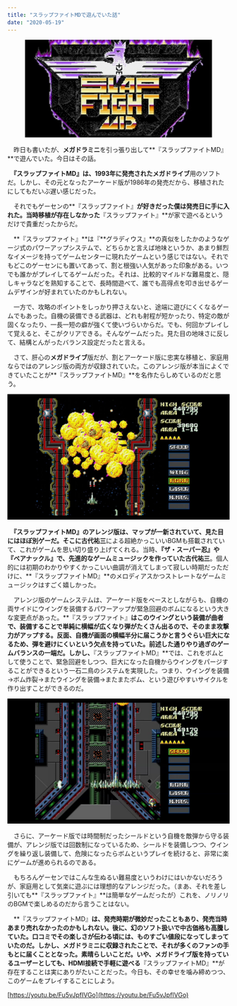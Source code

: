 ```yaml
---
title: "スラップファイトMDで遊んでいた話"
date: "2020-05-19"
---
```


<figure>

![](assets/naf0125b80bd3_51241983184a16f6cde444a4ac9641a6.jpg)

</figure>

　昨日も書いたが、**メガドラミニ**を引っ張り出して**『スラップファイトMD』**で遊んでいた。今日はその話。

　**『スラップファイトMD』**は、1993年に発売された**メガドライブ**用のソフトだ。しかし、その元となったアーケード版が1986年の発売だから、移植されたにしてもだいぶ遅い感じだった。

　それでもゲーセンの**『スラップファイト』**が好きだった僕は発売日に手に入れた。当時移植が存在しなかった**『スラップファイト』**が家で遊べるというだけで貴重だったからだ。

　**『スラップファイト』**は『**グラディウス』**の真似をしたかのようなゲージ式のパワーアップシステムで、どちらかと言えば地味というか、あまり鮮烈なイメージを持ってゲームセンターに現れたゲームという感じではない。それでもどこのゲーセンにも置いてあって、割と根強い人気があった印象がある。いつでも誰かがプレイしてるゲームだった。それは、比較的マイルドな難易度と、隠しキャラなどを熟知することで、長時間遊べて、誰でも高得点を叩き出せるゲームデザインが好まれていたのかもしれない。

　一方で、攻略のポイントをしっかり押さえないと、途端に遊びにくくなるゲームでもあった。自機の装備できる武器は、どれも射程が短かったり、特定の敵が固くなったり、一長一短の癖が強くて使いづらいからだ。でも、何回かプレイして覚えると、そこがクリアできる。そんなゲームだった。見た目の地味さに反して、結構とんがったバランス設定だったと言える。

　さて、肝心の**メガドライブ**版だが、割とアーケード版に忠実な移植と、家庭用ならではのアレンジ版の両方が収録されていた。このアレンジ版が本当によくできていたことが**『スラップファイトMD』**を名作たらしめているのだと思う。

![画像1](assets/naf0125b80bd3_picture_pc_2a410077d3f9194ffa5431b29d027cfb.jpg)

　**『スラップファイトMD』**のアレンジ版は、マップが一新されていて、見た目にはほぼ別ゲーだ。そこに**古代祐三**による超絶かっこいいBGMも搭載されていて、これがゲームを思い切り盛り上げてくれる。当時、**『ザ・スーパー忍』**や**『ベアナックル』**で、先進的なゲームミュージックを作っていた**古代祐三**。個人的には初期のわかりやすくかっこいい曲調が消えてしまって寂しい時期だっただけに、**『スラップファイトMD』**のメロディアスかつストレートなゲームミュージックはすごく嬉しかった。

　アレンジ版のゲームシステムは、アーケード版をベースとしながらも、自機の両サイドにウイングを装備するパワーアップが緊急回避のボムになるという大きな変更点があった。**『スラップファイト』**はこのウイングという装備が曲者で、装備することで単純に横幅が広くなり弾がたくさん出るので、そのまま攻撃力がアップする。反面、自機が画面の横幅半分に届こうかと言うぐらい巨大になるため、弾を避けにくいという欠点を持っていた。前述した通りやり過ぎのゲームバランスの一端だ。しかし、**『スラップファイトMD』**では、これをボムとして使うことで、緊急回避をしつつ、巨大になった自機からウイングをパージすることができるという一石二鳥のシステムを実現した。つまり、ウイングを装備→ボム炸裂→またウイングを装備→またまたボム、という遊びやすいサイクルを作り出すことができるのだ。

![画像2](assets/naf0125b80bd3_picture_pc_e3876ad6991d49baaf16ef12ac335bf6.jpg)

　さらに、アーケード版では時間制だったシールドという自機を敵弾から守る装備が、アレンジ版では回数制になっているため、シールドを装備しつつ、ウイングを繰り返し装備して、危険になったらボムというプレイを続けると、非常に楽にゲームが進められるのである。

　もちろんゲーセンではこんな生ぬるい難易度というわけにはいかないだろうが、家庭用として気楽に遊ぶには理想的なアレンジだった。（まあ、それを差し引いても**『スラップファイト』**は簡単なゲームだったが）これを、ノリノリのBGMで楽しめるのだから言うことはない。

　**『スラップファイトMD』**は、発売時期が微妙だったこともあり、発売当時あまり売れなかったのかもしれない。後に、幻のソフト扱いで中古価格も高騰していた。口コミでその楽しさが伝わる頃には、ものすごい値段になってしまっていたのだ。しかし、メガドラミニに収録されたことで、それが多くのファンの手もとに届くこととなった。素晴らしいことだ。いや、メガドライブ版を持っているユーザーとしても、HDMI接続で手軽に遊べる**『スラップファイトMD』**が存在することは実にありがたいことだった。今日も、その幸せを噛み締めつつ、このゲームをプレイすることにしよう。

[https://youtu.be/Fu5vJpfIVGo](https://youtu.be/Fu5vJpfIVGo)
